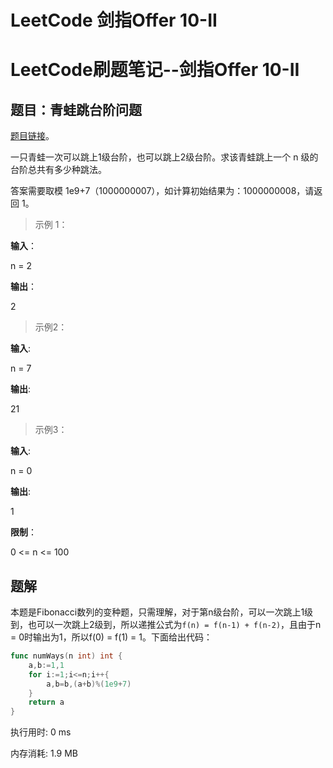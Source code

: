# LeetCode 剑指Offer 10-II


# LeetCode刷题笔记--剑指Offer 10-II

## 题目：青蛙跳台阶问题

[题目链接](https://leetcode-cn.com/problems/qing-wa-tiao-tai-jie-wen-ti-lcof/)。

一只青蛙一次可以跳上1级台阶，也可以跳上2级台阶。求该青蛙跳上一个 n 级的台阶总共有多少种跳法。

答案需要取模 1e9+7（1000000007），如计算初始结果为：1000000008，请返回 1。

> 示例 1：

**输入**：

n = 2

**输出**：

2

> 示例2：

**输入**:

n = 7

**输出**:

21

> 示例3：

**输入**:

n = 0

**输出**:

1

**限制**：

0  <= n <= 100

## 题解

本题是Fibonacci数列的变种题，只需理解，对于第n级台阶，可以一次跳上1级到，也可以一次跳上2级到，所以递推公式为`f(n) = f(n-1) + f(n-2)`，且由于n = 0时输出为1，所以f(0) = f(1) = 1。下面给出代码：

```go
func numWays(n int) int {
    a,b:=1,1
    for i:=1;i<=n;i++{
        a,b=b,(a+b)%(1e9+7)
    }
    return a
}
```

执行用时: 0 ms

内存消耗: 1.9 MB

